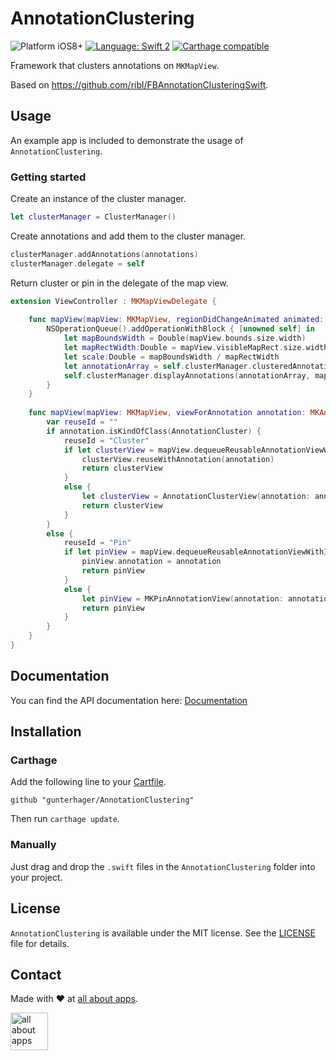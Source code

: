 # AnnotationClustering

<img src="https://img.shields.io/badge/Platform-iOS%208%2B-blue.svg" alt="Platform iOS8+">
<a href="https://developer.apple.com/swift"><img src="https://img.shields.io/badge/Language-Swift%202-orange.svg" alt="Language: Swift 2" /></a>
<a href="https://github.com/Carthage/Carthage"><img src="https://img.shields.io/badge/Carthage-compatible-brightgreen.svg" alt="Carthage compatible" /></a>

Framework that clusters annotations on `MKMapView`.

Based on https://github.com/ribl/FBAnnotationClusteringSwift.

## Usage

An example app is included to demonstrate the usage of `AnnotationClustering`.

### Getting started

Create an instance of the cluster manager.

```swift
let clusterManager = ClusterManager()
```

Create annotations and add them to the cluster manager.

```swift
clusterManager.addAnnotations(annotations)
clusterManager.delegate = self
```

Return cluster or pin in the delegate of the map view.

```swift
extension ViewController : MKMapViewDelegate {
    
    func mapView(mapView: MKMapView, regionDidChangeAnimated animated: Bool){
        NSOperationQueue().addOperationWithBlock { [unowned self] in
            let mapBoundsWidth = Double(mapView.bounds.size.width)
            let mapRectWidth:Double = mapView.visibleMapRect.size.width
            let scale:Double = mapBoundsWidth / mapRectWidth
            let annotationArray = self.clusterManager.clusteredAnnotationsWithinMapRect(self.mapView.visibleMapRect, withZoomScale:scale)
            self.clusterManager.displayAnnotations(annotationArray, mapView: mapView)
        }
    }
    
    func mapView(mapView: MKMapView, viewForAnnotation annotation: MKAnnotation) -> MKAnnotationView? {
        var reuseId = ""
        if annotation.isKindOfClass(AnnotationCluster) {
            reuseId = "Cluster"
            if let clusterView = mapView.dequeueReusableAnnotationViewWithIdentifier(reuseId) as? AnnotationClusterView {
                clusterView.reuseWithAnnotation(annotation)
                return clusterView
            }
            else {
                let clusterView = AnnotationClusterView(annotation: annotation, reuseIdentifier: reuseId, options: nil)
                return clusterView
            }
        }
        else {
            reuseId = "Pin"
            if let pinView = mapView.dequeueReusableAnnotationViewWithIdentifier(reuseId) as? MKPinAnnotationView {
                pinView.annotation = annotation
                return pinView
            }
            else {
                let pinView = MKPinAnnotationView(annotation: annotation, reuseIdentifier: reuseId)
                return pinView
            }
        }
    }
}
```

## Documentation

You can find the API documentation here: [Documentation](https://github.com/gunterhager/AnnotationClustering/docs/index.html)

## Installation

### Carthage

Add the following line to your [Cartfile](https://github.com/Carthage/Carthage/blob/master/Documentation/Artifacts.md#cartfile).

```
github "gunterhager/AnnotationClustering"
```

Then run `carthage update`.

### Manually

Just drag and drop the `.swift` files in the `AnnotationClustering` folder into your project.

## License

`AnnotationClustering` is available under the MIT license. See the [LICENSE](https://github.com/gunterhager/AnnotationClustering/blob/master/LICENSE.md) file for details.

## Contact

Made with ❤ at [all about apps](https://www.allaboutapps.at).

<img src="https://github.com/gunterhager/AnnotationClustering/blob/master/Resources/aaa_logo.png" height="60" alt="all about apps" />